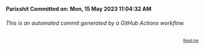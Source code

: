 **Parixshit Committed on: Mon, 15 May 2023 11:04:32 AM** <!-- a2019bd7-ccef-4cc5-ab80-657456392b44 -->

###### This is an automated commit generated by a GitHub Actions workflow.

<div align="right"><sub><sup><a href="https://github.com/Parixshit/AutoCommit.git">Read me</a></sup></sub></div>

